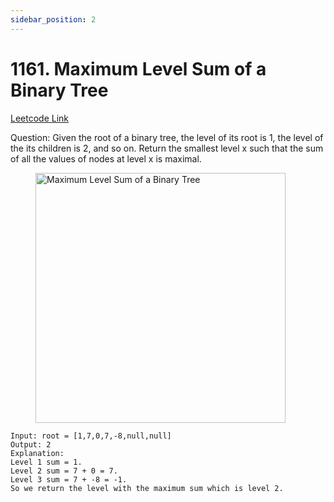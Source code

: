 ```yaml
---
sidebar_position: 2
---
```


# 1161. Maximum Level Sum of a Binary Tree

[Leetcode Link](https://leetcode.com/problems/maximum-level-sum-of-a-binary-tree/)

Question:
Given the root of a binary tree, the level of its root is 1, the level of the its children is 2, and so on.
Return the smallest level x such that the sum of all the values of nodes at level x is maximal.

<figure>
    <img src="/img/leet/1161.jpeg" alt="Maximum Level Sum of a Binary Tree" width="400" />
</figure>

```
Input: root = [1,7,0,7,-8,null,null]
Output: 2
Explanation:
Level 1 sum = 1.
Level 2 sum = 7 + 0 = 7.
Level 3 sum = 7 + -8 = -1.
So we return the level with the maximum sum which is level 2.
```
